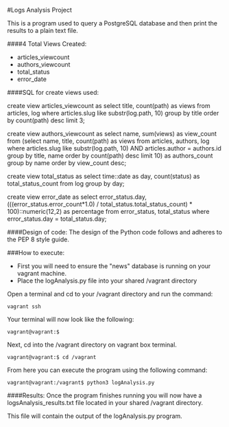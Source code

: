 #Logs Analysis Project

This is a program used to query a PostgreSQL database and then print the results to a plain text file.


####4 Total Views Created:
   - articles_viewcount
   - authors_viewcount
   - total_status
   - error_date
 
####SQL for create views used:
 
 create view articles_viewcount as select title, count(path) as views from articles, log where articles.slug like substr(log.path, 10) group by title order by count(path) desc limit 3;

 create view authors_viewcount as select name, sum(views) as view_count from (select name, title, count(path) as views from articles, authors, log where articles.slug like substr(log.path, 10) AND articles.author = authors.id group by title, name order by count(path) desc limit 10) as authors_count group by name order by view_count desc;

 create view total_status as select time::date as day, count(status) as total_status_count from log group by day;
 
 create view error_date as select error_status.day, (((error_status.error_count*1.0) / total_status.total_status_count) * 100)::numeric(12,2) as percentage from error_status, total_status where error_status.day = total_status.day;

####Design of code:
The design of the Python code follows and adheres to the PEP 8 style guide.

###How to execute:
   * First you will need to ensure the "news" database is running on your vagrant machine.
   * Place the logAnalysis.py file into your shared /vagrant directory
   
   Open a terminal and cd to your /vagrant directory and run the command:

    vagrant ssh
    
   Your terminal will now look like the following:

    vagrant@vagrant:$
   
   Next, cd into the /vagrant directory on vagrant box terminal.
   
    vagrant@vagrant:$ cd /vagrant
    
   From here you can execute the program using the following command:
   
    vagrant@vagrant:/vagrant$ python3 logAnalysis.py
    
####Results:
   Once the program finishes running you will now have a logsAnalysis_results.txt file located in your shared /vagrant directory.
   
   This file will contain the output of the logAnalysis.py program.
